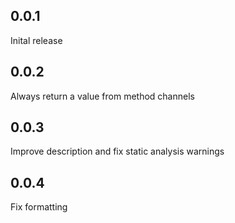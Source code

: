 ## 0.0.1
Inital release

## 0.0.2
Always return a value from method channels

## 0.0.3
Improve description and fix static analysis warnings

## 0.0.4
Fix formatting